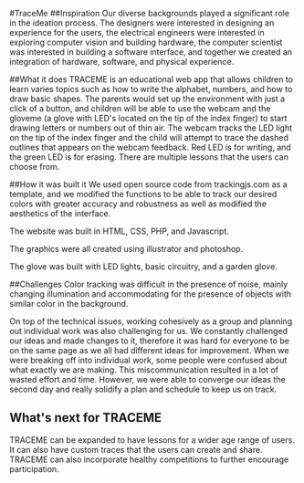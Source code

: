 #TraceMe
##Inspiration
Our diverse backgrounds played a significant role in the ideation process. The designers were interested in designing an experience for the users, the electrical engineers were interested in exploring computer vision and building hardware, the computer scientist was interested in building a software interface, and together we created an integration of hardware, software, and physical experience.

##What it does
TRACEME is an educational web app that allows children to learn varies topics such as how to write the alphabet, numbers, and how to draw basic shapes. The parents would set up the environment with just a click of a button, and children will be able to use the webcam and the gloveme (a glove with LED's located on the tip of the index finger) to start drawing letters or numbers out of thin air. The webcam tracks the LED light on the tip of the index finger and the child will attempt to trace the dashed outlines that appears on the webcam feedback. Red LED is for writing, and the green LED is for erasing. There are multiple lessons that the users can choose from.

##How it was built it
We used open source code from trackingjs.com as a template, and we modified the functions to be able to track our desired colors with greater accuracy and robustness as well as modified the aesthetics of the interface.

The website was built in HTML, CSS, PHP, and Javascript.

The graphics were all created using illustrator and photoshop.

The glove was built with LED lights, basic circuitry, and a garden glove.

##Challenges
Color tracking was difficult in the presence of noise, mainly changing illumination and accommodating for the presence of objects with similar color in the background.

On top of the technical issues, working cohesively as a group and planning out individual work was also challenging for us. We constantly challenged our ideas and made changes to it, therefore it was hard for everyone to be on the same page as we all had different ideas for improvement. When we were breaking off into individual work, some people were confused about what exactly we are making. This miscommunication resulted in a lot of wasted effort and time. However, we were able to converge our ideas the second day and really solidify a plan and schedule to keep us on track.

## What's next for TRACEME
TRACEME can be expanded to have lessons for a wider age range of users. It can also have custom traces that the users can create and share. TRACEME can also incorporate healthy competitions to further encourage participation.


